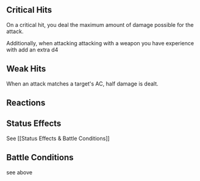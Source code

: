 ## Critical Hits
On a critical hit, you deal the maximum amount of damage possible for the attack. 

Additionally, when attacking attacking with a weapon you have experience with add an extra d4

## Weak Hits
When an attack matches a target's AC, half damage is dealt. 

## Reactions


## Status Effects
See [[Status Effects & Battle Conditions]]

## Battle Conditions
see above